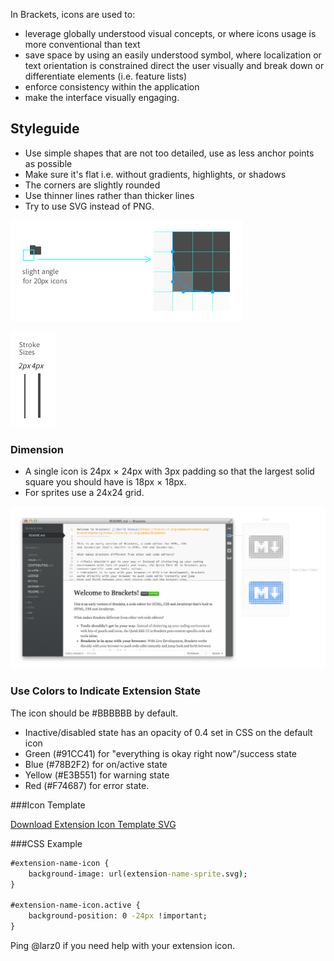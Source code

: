 In Brackets, icons are used to:

* leverage globally understood visual concepts, or where icons usage is more conventional than text
* save space by using an easily understood symbol, where localization or text orientation is constrained
direct the user visually and break down or differentiate elements (i.e. feature lists)
* enforce consistency within the application
* make the interface visually engaging.

## Styleguide

* Use simple shapes that are not too detailed, use as less anchor points as possible
* Make sure it's flat i.e. without gradients, highlights, or shadows
* The corners are slightly rounded
* Use thinner lines rather than thicker lines
* Try to use SVG instead of PNG.

![Rounded Corner Example](icon-guidelines/rounded-corner-example.png)

![Stroke Example](icon-guidelines/stroke-example.png)


### Dimension  

* A single icon is 24px × 24px with 3px padding so that the largest solid square you should have is 18px × 18px.
* For sprites use a 24x24 grid.

![Extension State Example](icon-guidelines/extension-icon-states.png)

### Use Colors to Indicate Extension State

The icon should be #BBBBBB by default.

* Inactive/disabled state has an opacity of 0.4 set in CSS on the default icon
* Green (#91CC41) for "everything is okay right now"/success state
* Blue (#78B2F2) for on/active state
* Yellow (#E3B551) for warning state
* Red (#F74687) for error state.

###Icon Template

[Download Extension Icon Template SVG](http://cl.ly/3L370g0k3l1j)

###CSS Example

```bat
#extension-name-icon {
    background-image: url(extension-name-sprite.svg);
}
 
#extension-name-icon.active {
    background-position: 0 -24px !important;
}
```



Ping @larz0 if you need help with your extension icon.